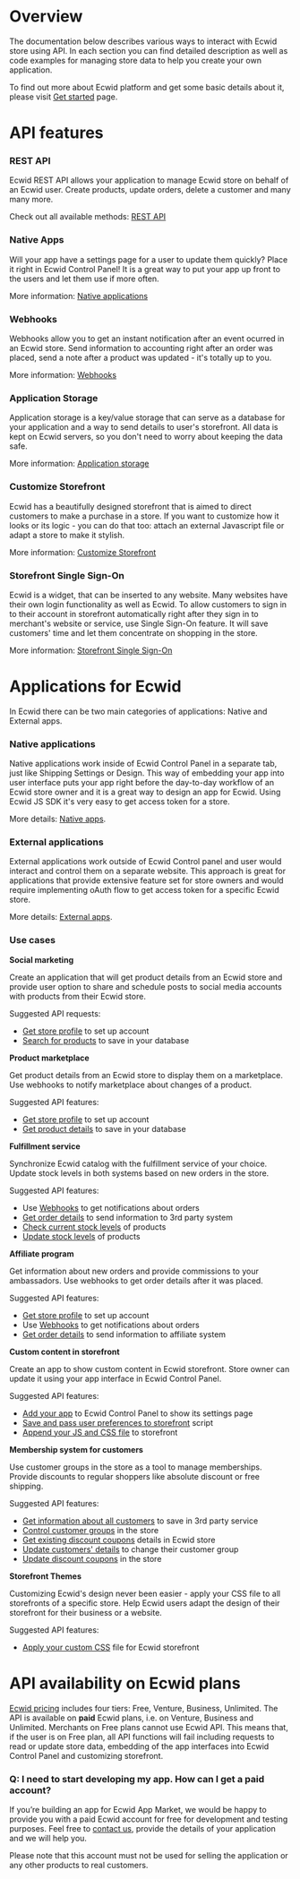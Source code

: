 # Overview

The documentation below describes various ways to interact with Ecwid store using API. In each section you can find detailed description as well as code examples for managing store data to help you create your own application.

To find out more about Ecwid platform and get some basic details about it, please visit [Get started](http://developers.ecwid.com/get-started) page.

# API features

### REST API

Ecwid REST API allows your application to manage Ecwid store on behalf of an Ecwid user. Create products, update orders, delete a customer and many many more.

Check out all available methods: [REST API](#rest-api-reference)

### Native Apps

Will your app have a settings page for a user to update them quickly? Place it right in Ecwid Control Panel! It is a great way to put your app up front to the users and let them use if more often.

More information: [Native applications](#embedded-apps)

### Webhooks

Webhooks allow you to get an instant notification after an event ocurred in an Ecwid store. Send information to accounting right after an order was placed, send a note after a product was updated - it's totally up to you.

More information: [Webhooks](#webhooks)

### Application Storage

Application storage is a key/value storage that can serve as a database for your application and a way to send details to user's storefront. All data is kept on Ecwid servers, so you don't need to worry about keeping the data safe. 

More information: [Application storage](#application-storage)

### Customize Storefront

Ecwid has a beautifully designed storefront that is aimed to direct customers to make a purchase in a store. If you want to customize how it looks or its logic - you can do that too: attach an external Javascript file or adapt a store to make it stylish. 

More information: [Customize Storefront](#customize-storefront)

### Storefront Single Sign-On

Ecwid is a widget, that can be inserted to any website. Many websites have their own login functionality as well as Ecwid. To allow customers to sign in to their account in storefront automatically right after they sign in to merchant's website or service, use Single Sign-On feature. It will save customers' time and let them concentrate on shopping in the store.

More information: [Storefront Single Sign-On](#single-sign-on)

# Applications for Ecwid

In Ecwid there can be two main categories of applications: Native and External apps. 

### Native applications

Native applications work inside of Ecwid Control Panel in a separate tab, just like Shipping Settings or Design. This way of embedding your app into user interface puts your app right before the day-to-day workflow of an Ecwid store owner and it is a great way to design an app for Ecwid. Using Ecwid JS SDK it's very easy to get access token for a store.

More details: [Native apps](#native-applications).

### External applications

External applications work outside of Ecwid Control panel and user would interact and control them on a separate website. This approach is great for applications that provide extensive feature set for store owners and would require implementing oAuth flow to get access token for a specific Ecwid store.

More details: [External apps](#external-applications).

### Use cases

**Social marketing**

Create an application that will get product details from an Ecwid store and provide user option to share and schedule posts to social media accounts with products from their Ecwid store. 

Suggested API requests: 

- [Get store profile](#get-store-profile) to set up account
- [Search for products](#search-products) to save in your database

**Product marketplace**

Get product details from an Ecwid store to display them on a marketplace. Use webhooks to notify marketplace about changes of a product. 

Suggested API features:

- [Get store profile](#get-store-profile) to set up account
- [Get product details](#get-a-product) to save in your database

**Fulfillment service**

Synchronize Ecwid catalog with the fulfillment service of your choice. Update stock levels in both systems based on new orders in the store. 

Suggested API features:

- Use [Webhooks](#webhooks) to get notifications about orders
- [Get order details](#get-order-details) to send information to 3rd party system
- [Check current stock levels](#search-products) of products
- [Update stock levels](#update-a-product) of products 

**Affiliate program**

Get information about new orders and provide commissions to your ambassadors. Use webhooks to get order details after it was placed. 

Suggested API features: 

- [Get store profile](#get-store-profile) to set up account
- Use [Webhooks](#webhooks) to get notifications about orders
- [Get order details](#get-order-details) to send information to affiliate system

**Custom content in storefront**

Create an app to show custom content in Ecwid storefront. Store owner can update it using your app interface in Ecwid Control Panel. 

Suggested API features: 

- [Add your app](#embedded-apps) to Ecwid Control Panel to show its settings page
- [Save and pass user preferences to storefront](#public-application-config) script
- [Append your JS and CSS file](#customize-storefront) to storefront

**Membership system for customers**

Use customer groups in the store as a tool to manage memberships. Provide discounts to regular shoppers like absolute discount or free shipping. 

Suggested API features:

- [Get information about all customers](#search-customers) to save in 3rd party service
- [Control customer groups](#customer-groups) in the store
- [Get existing discount coupons](#search-coupons) details in Ecwid store
- [Update customers' details](#update-customer) to change their customer group
- [Update discount coupons](#update-coupon) in the store

**Storefront Themes**

Customizing Ecwid's design never been easier - apply your CSS file to all storefronts of a specific store. Help Ecwid users adapt the design of their storefront for their business or a website. 

Suggested API features:

- [Apply your custom CSS](#custom-css) file for Ecwid storefront

# API availability on Ecwid plans

[Ecwid pricing](http://www.ecwid.com/pricing) includes four tiers: Free, Venture, Business, Unlimited. The API is available on **paid** Ecwid plans, i.e. on Venture, Business and Unlimited. Merchants on Free plans cannot use Ecwid API. This means that, if the user is on Free plan, all API functions will fail including requests to read or update store data, embedding of the app interfaces into Ecwid Control Panel and customizing storefront. 

### Q: I need to start developing my app. How can I get a paid account?

If you’re building an app for Ecwid App Market, we would be happy to provide you with a paid Ecwid account for free for development and testing purposes. Feel free to [contact us](http://developers.ecwid.com/contact), provide the details of your application and we will help you.

Please note that this account must not be used for selling the application or any other products to real customers.
